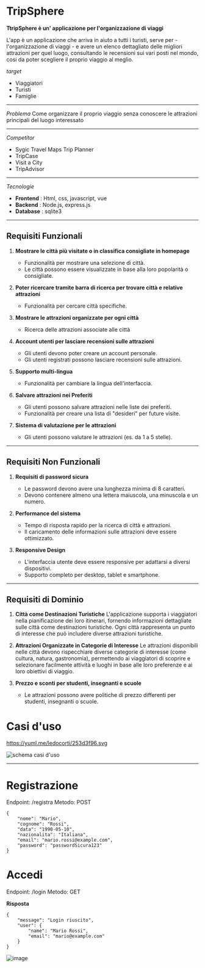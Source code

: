 # TripSphere

**TtripSphere è un' applicazione per l'organizzazione di viaggi** 

L'app è un applicazione che arriva in aiuto a tutti i turisti, serve per - l'organizzazione di viaggi - e avere un elenco dettagliato delle migliori attrazioni per quel luogo, consultando le recensioni sui vari posti nel mondo, cosi da poter scegliere il proprio viaggio al meglio.


*target* 
- Viaggiatori
- Turisti
- Famiglie

------------------------------------------

*Problema* 
Come organizzare il proprio viaggio senza conoscere le attrazioni principali del luogo interessato

------------------------------------------

*Competitor* 
   - Sygic Travel Maps Trip Planner
   - TripCase
   - Visit a City
   - TripAdvisor

------------------------------------------

*Tecnologie*
   - **Frontend** : Html, css, javascript, vue
   - **Backend** : Node.js, express.js
   - **Database** : sqlite3

------------------------------------------

## Requisiti Funzionali

1. **Mostrare le città più visitate o in classifica consigliate in homepage**
   - Funzionalità per mostrare una selezione di città.
   - Le città possono essere visualizzate in base alla loro popolarità o consigliate.

2. **Poter ricercare tramite barra di ricerca per trovare città e relative attrazioni**
   - Funzionalità per cercare città specifiche.

3. **Mostrare le attrazioni organizzate per ogni città**
   - Ricerca delle attrazioni associate alle città

4. **Account utenti per lasciare recensioni sulle attrazioni**
   - Gli utenti devono poter creare un account personale.
   - Gli utenti registrati possono lasciare recensioni sulle attrazioni.

5. **Supporto multi-lingua**
   - Funzionalità per cambiare la lingua dell'interfaccia.

6. **Salvare attrazioni nei Preferiti**
   - Gli utenti possono salvare attrazioni nelle liste dei preferiti.
   - Funzionalità per creare una lista di "desideri" per future visite.

7. **Sistema di valutazione per le attrazioni**
   - Gli utenti possono valutare le attrazioni (es. da 1 a 5 stelle).

---

## Requisiti Non Funzionali

1. **Requisiti di password sicura**
   - Le password devono avere una lunghezza minima di 8 caratteri.
   - Devono contenere almeno una lettera maiuscola, una minuscola e un numero.

2. **Performance del sistema**
   - Tempo di risposta rapido per la ricerca di città e attrazioni.
   - Il caricamento delle informazioni sulle attrazioni deve essere ottimizzato.

3. **Responsive Design**
   - L'interfaccia utente deve essere responsive per adattarsi a diversi dispositivi.
   - Supporto completo per desktop, tablet e smartphone.

---

## Requisiti di Dominio

1. **Città come Destinazioni Turistiche**
L'applicazione supporta i viaggiatori nella pianificazione dei loro itinerari, fornendo informazioni dettagliate sulle città come destinazioni turistiche. Ogni città rappresenta un punto di interesse che può includere diverse attrazioni turistiche.

2. **Attrazioni Organizzate in Categorie di Interesse**
Le attrazioni disponibili nelle città devono rispecchiare diverse categorie di interesse (come cultura, natura, gastronomia), permettendo ai viaggiatori di scoprire e selezionare facilmente attività e luoghi in base alle loro preferenze e ai loro obiettivi di viaggio.

3. **Prezzo e sconti per studenti, insegnanti e scuole**
   - Le attrazioni possono avere politiche di prezzo differenti per studenti, insegnanti o scuole.


# Casi d'uso 

https://yuml.me/ledocorti/253d3f96.svg

![schema casi d'uso](https://github.com/user-attachments/assets/a57217f5-bb10-46ef-8447-5bc1c4b22557)


------------------------------------------


# Registrazione
Endpoint: /registra
Metodo: POST

```
{
    "nome": "Mario",
    "cognome": "Rossi",
    "data": "1990-05-10",
    "nazionalita": "Italiana",
    "email": "mario.rossi@example.com",
    "password": "passwordSicura123"
}
```

# Accedi
Endpoint: /login
Metodo: GET

**Risposta**

```
{
    "message": "Login riuscito",
    "user": {
        "name": "Mario Rossi",
        "email": "mario@example.com"
    }
}
```

![image](https://github.com/user-attachments/assets/ce67f09d-9204-4d80-bdf8-5eef5c79affe)

